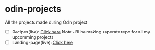 # odin-projects
All the projects made during Odin project
- [ ] Recipes(live): [Click here](https://hish1n.github.io/odin-projects/Recipes/)
Note:-I'll be making saperate repo for all my upcomming projects
- [ ] Landing-page(live): [Click here](https://hish1n.github.io/landing-page)
